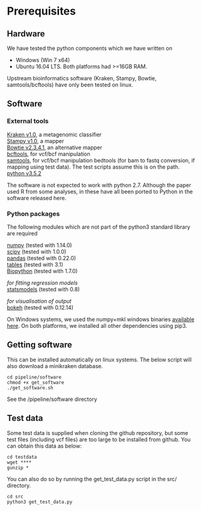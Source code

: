 # Prerequisites

## Hardware
We have tested the python components which we have written on
* Windows (Win 7 x64)
* Ubuntu 16.04 LTS.
Both platforms had >=16GB RAM. 

Upstream bioinformatics software (Kraken, Stampy, Bowtie, samtools/bcftools) have only been tested on linux.

## Software
### External tools
[Kraken v1.0](https://ccb.jhu.edu/software/kraken/), a metagenomic classifier  
[Stampy v1.0](http://www.well.ox.ac.uk/project-stampy), a mapper  
[Bowtie v2.3.4.1](https://sourceforge.net/projects/bowtie-bio/files/bowtie2/2.3.4.1), an alternative mapper  
[bcftools](http://www.htslib.org/doc/bcftools.html), for vcf/bcf manipulation   
[samtools](http://www.htslib.org/doc/samtools.html), for vcf/bcf manipulation
bedtools (for bam to fastq conversion, if mapping using test data).  The test scripts assume this is on the path.
[python v3.5.2](https://www.python.org/downloads/)      


The software is not expected to work with python 2.7.
Although the paper used R from some analyses, in these have all been ported to Python in the software released here.

### Python packages
The following modules which are not part of the python3 standard library are required

[numpy](http://www.numpy.org/) (tested with 1.14.0)  
[scipy](https://www.scipy.org/) (tested with 1.0.0)  
[pandas](https://pandas.pydata.org/) (tested with 0.22.0)  
[tables](https://www.pytables.org/) (tested with 3.1)  
[Biopython](http://biopython.org/) (tested with 1.7.0)

*for fitting regression models*  
[statsmodels](http://www.statsmodels.org/stable/index.html) (tested with 0.8)

*for visualisation of output*  
[bokeh](https://bokeh.pydata.org/en/latest/) (tested with 0.12.14)


On Windows systems, we used the numpy+mkl windows binaries [available here](https://www.lfd.uci.edu/~gohlke/pythonlibs/).
On both platforms, we installed all other dependencies using pip3.

## Getting software
This can be installed automatically on linux systems.  The below script will also download a minikraken database.
```
cd pipeline/software
chmod +x get_software
./get_software.sh
```

See the /pipeline/software directory
## Test data
Some test data is supplied when cloning the github repository, but some test files (including vcf files) are too large to be installed from github.
You can obtain this data as below:
```
cd testdata
wget ****
gunzip *

```
You can also do so by running the get_test_data.py script in the src/ directory.

```
cd src
python3 get_test_data.py
```
